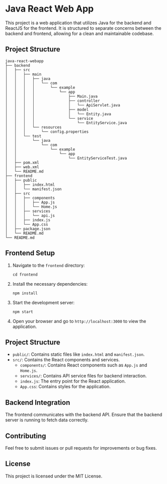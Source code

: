 # Java React Web App

This project is a web application that utilizes Java for the backend and ReactJS for the frontend. It is structured to separate concerns between the backend and frontend, allowing for a clean and maintainable codebase.

## Project Structure

```
java-react-webapp
├── backend
│   ├── src
│   │   ├── main
│   │   │   ├── java
│   │   │   │   └── com
│   │   │   │       └── example
│   │   │   │           └── app
│   │   │   │               ├── Main.java
│   │   │   │               ├── controller
│   │   │   │               │   └── ApiServlet.java
│   │   │   │               ├── model
│   │   │   │               │   └── Entity.java
│   │   │   │               └── service
│   │   │   │                   └── EntityService.java
│   │   │   └── resources
│   │   │       └── config.properties
│   │   └── test
│   │       └── java
│   │           └── com
│   │               └── example
│   │                   └── app
│   │                       └── EntityServiceTest.java
│   ├── pom.xml
│   ├── web.xml
│   └── README.md
├── frontend
│   ├── public
│   │   ├── index.html
│   │   └── manifest.json
│   ├── src
│   │   ├── components
│   │   │   ├── App.js
│   │   │   └── Home.js
│   │   ├── services
│   │   │   └── api.js
│   │   ├── index.js
│   │   └── App.css
│   ├── package.json
│   └── README.md
└── README.md
```

## Frontend Setup

1. Navigate to the `frontend` directory:
   ```
   cd frontend
   ```

2. Install the necessary dependencies:
   ```
   npm install
   ```

3. Start the development server:
   ```
   npm start
   ```

4. Open your browser and go to `http://localhost:3000` to view the application.

## Project Structure

- `public/`: Contains static files like `index.html` and `manifest.json`.
- `src/`: Contains the React components and services.
  - `components/`: Contains React components such as `App.js` and `Home.js`.
  - `services/`: Contains API service files for backend interaction.
  - `index.js`: The entry point for the React application.
  - `App.css`: Contains styles for the application.

## Backend Integration

The frontend communicates with the backend API. Ensure that the backend server is running to fetch data correctly.

## Contributing

Feel free to submit issues or pull requests for improvements or bug fixes. 

## License

This project is licensed under the MIT License.